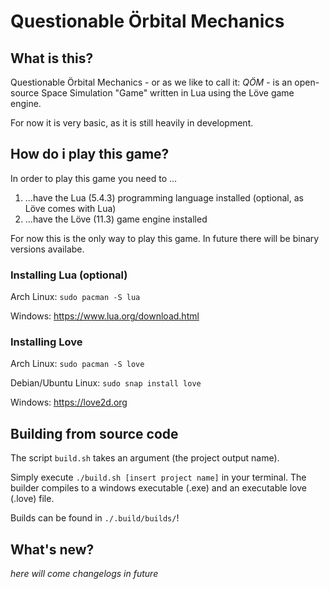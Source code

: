 # Questionable Örbital Mechanics

## What is this?
Questionable Örbital Mechanics - or as we like to call it: *QÖM* - is an open-source Space Simulation "Game" written in Lua using the Löve game engine.

For now it is very basic, as it is still heavily in development.


## How do i play this game?
In order to play this game you need to ...
1) ...have the Lua (5.4.3) programming language installed (optional, as Löve comes with Lua)
1) ...have the Löve (11.3) game engine installed

For now this is the only way to play this game. In future there will be binary versions availabe.


### Installing Lua (optional)
Arch Linux:
`sudo pacman -S lua`

Windows:
https://www.lua.org/download.html

### Installing Love 
Arch Linux: 
`sudo pacman -S love`

Debian/Ubuntu Linux:
`sudo snap install love`

Windows:
https://love2d.org


## Building from source code
The script `build.sh` takes an argument (the project output name).

Simply execute `./build.sh [insert project name]` in your terminal. The builder compiles to a windows executable (.exe) and an executable love (.love) file.

Builds can be found in `./.build/builds/`!


## What's new?
*here will come changelogs in future*
